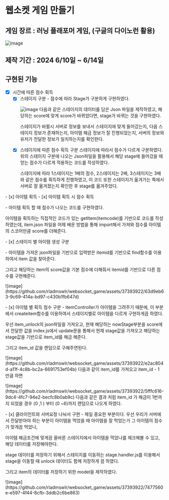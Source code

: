 # 웹소켓 게임 만들기
## 게임 장르 :  러닝 플래포머 게임, (구글의 다이노런 활용)
![image](https://github.com/rladmswlr/websocket_game/assets/37393922/e13152e3-7138-4d20-b37e-ca8a5fc12e92)
## 제작 기간 : 2024 6/10일 ~ 6/14일

## 구현된 기능
- [x]  시간에 따른 점수 획득
    - [x]  스테이지 구분
           - 점수에 따라 Stage가 구분하게 구현하였다. </p>
           ![image](https://github.com/rladmswlr/websocket_game/assets/37393922/9b503c96-e7ae-404f-aecd-0cc46ae1d36e)
           다음과 같은 스테이지의 데이터를 담은 Json 파일을 제작하였고, 해당하는 score에 맞게 score가 바뀌었다면, stage가 바뀌는 것을 구현하였다. </p>
           스테이지가 바뀔시 서버로 정보를 보내서 스테이지에 맞게 들어갔는지, 다음 스테이지 정보가 존재하는지, 아이템 해금 정보가 잘 진행되었는지, 서버의 정보와 유저가 전달한 정보가 일치하는지를 확인한다.</p>
           </p>
    - [x]  스테이지에 따른 점수 획득 구분
           스테이지에 따라서 점수가 다르게 구분하였다. 위의 스테이지 구분에 나오는 Json파일을 활용해서 해당 stage에 들어갔을 때 얻는 점수가 다르게 적용하는 코드를 작성하였다. </p>
           스테이지에 따라 1스테이지는 1배의 점수, 2스테이지는 2배, 3스테이지는 3배와 같은 점수를 획득하게 진행하였고, 이 코드 또한 스테이지가 옮겨가는 쪽에서 서버로 잘 옮겨졌는지 확인한 후 stage를 옮겨주었다.</p>
</p> 
- [x]  아이템 획득
    - [x]  아이템 획득 시 점수 획득 </p>
           - 아이템 획득 할 때 점수가 나오는 코드를 구현하였다. </p>
           아이템을 획득하는 직접적인 코드가 있는 getItem(itemcode)를 기반으로 코드를 작성하였는데, item.json 파일을 어제 배운 방법을 통해 import해서 가져와 점수를 아이템의 스코어만큼 score를 더해준다.</p>
    </p>
    - [x]  스테이지 별 아이템 생성 구분 </p>
           - 아이템을 가져온 json파일을 기반으로 입력받은 itemid를 기반으로 find함수를 이용하여서 item 값을 찾아준다.</p>
           그리고 해당하는 item의 score값을 기본 점수에 더해줘서 itemid를 기반으로 다른 점수를 구현해준다.</p>
           ![image](https://github.com/rladmswlr/websocket_game/assets/37393922/63d9eb63-9c69-414a-bd97-c430b1fb647d)
    </p>
    - [x]  아이템 별 획득 점수 구분
           - itemController가 아이템을 그려주기 때문에, 이 부분에서 createitem함수를 이용하여서 스테이지별로 아이템을 다르게 구현하게끔 하였다.</p>
           우선 item_unlock의 json파일을 가져오고, 현재 해당하는 nowStage부분을 score에서 전달한 값을 index.js에서 update문을 통해서 현재 stage값을 가져오고 해당하는 stage값을 기반으로 item_id를 해금 해준다.</p>
           그리고 item_id 값을 랜덤으로 구해주면된다.</p>
           ![image](https://github.com/rladmswlr/websocket_game/assets/37393922/e2ac804d-a11f-4c8b-bc2a-6691753ef04b)
           다음과 같이 item_id를 가져오고 item_id - 1 만큼 하면 </p>
           ![image](https://github.com/rladmswlr/websocket_game/assets/37393922/5fffc616-9dc4-4fc7-94e2-becfc8b0ab9c)
           다음과 같은 결과 처럼 item_id 가 해금이 1번까지 되었을 경우 (0 ,1 ) 부터 (0 ~6)까지 랜덤으로 나오게 하였다.</p>
   </p>
   -  [x]  클라이언트와 서버요청 나눠서 구현
           - 제일 중요한 부분이다. 우선 우리가 서버에서 전달받아야 하는 부분이 아이템을 먹었을 때 아이템을 잘 먹었는가 그 아이템의 점수가 맞게끔 먹었나, </p>
           아이템 해금조건에 맞게끔 올바른 스테이지에서 아이템을 먹었나를 체크해볼 수 있고, 해당 데이터를 저장해야한다. </p>
           stage 데이터를 저장하기 위해서 스테이지를 이동하는 stage.handler.js를 이용해서 stage을 이동할 때 unlock 데이터도 함께 저장하게 끔 하였다.</p>
           그리고 item의 데이터를 저장하기 위한 model을 제작하였다.</p>
           ![image](https://github.com/rladmswlr/websocket_game/assets/37393922/7477560e-e597-4f44-8cfb-3ddb2c6be863)
